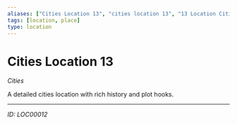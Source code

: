 ```yaml
---
aliases: ["Cities Location 13", "cities location 13", "13 Location Cities"]
tags: [location, place]
type: location
---
```


# Cities Location 13

*Cities*

A detailed cities location with rich history and plot hooks.

---
*ID: LOC00012*